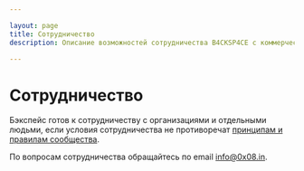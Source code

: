 ```yaml
---

layout: page
title: Сотрудничество
description: Описание возможностей сотрудничества B4CKSP4CE с коммерческими структурами

---
```


# Сотрудничество

Бэкспейс готов к сотрудничеству с организациями и отдельными людьми, если условия сотрудничества не противоречат [принципам и правилам сообщества](/wiki/principles-rules).

По вопросам сотрудничества обращайтесь по email [info@0x08.in](mailto:info@0x08.in).
